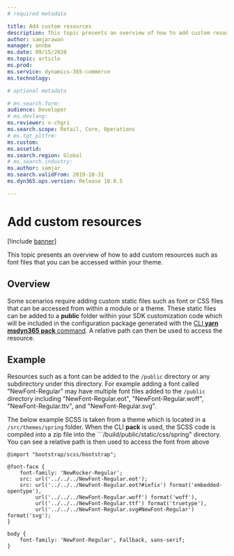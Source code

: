 ```yaml
---
# required metadata

title: Add custom resources
description: This topic presents an overview of how to add custom resources such as font files that you can be accessed within your theme.
author: samjarawan
manager: annbe
ms.date: 09/15/2020
ms.topic: article
ms.prod: 
ms.service: dynamics-365-commerce
ms.technology: 

# optional metadata

# ms.search.form: 
audience: Developer
# ms.devlang: 
ms.reviewer: v-chgri
ms.search.scope: Retail, Core, Operations
# ms.tgt_pltfrm: 
ms.custom: 
ms.assetid: 
ms.search.region: Global
# ms.search.industry: 
ms.author: samjar
ms.search.validFrom: 2019-10-31
ms.dyn365.ops.version: Release 10.0.5

---
```

# Add custom resources

[!include [banner](../includes/banner.md)]

This topic presents an overview of how to add custom resources such as font files that you can be accessed within your theme.

## Overview
Some scenarios require adding custom static files such as font or CSS files that can be accessed from within a module or a theme.  These static files can be added to a **public** folder within your SDK customization code which will be included in the configuration package generated with the [CLI **yarn msdyn365 pack** command](cli-command-reference.md).  A relative path can then be used to access the resource.

## Example
Resources such as a font can be added to the ```/public``` directory or any subdirectory under this directory.  For example adding a font called "NewFont-Regular" may have multiple font files added to the ```/public``` directory including "NewFont-Regular.eot", "NewFont-Regular.woff", "NewFont-Regular.ttv", and "NewFont-Regular.svg".

The below example SCSS is taken from a theme which is located in a ```/src/themes/spring``` folder.  When the CLI **pack** is used, the SCSS code is compiled into a zip file into the ```/build/public/static/css/spring" directory.  You can see a relative path is then used to access the font from above

```
@import "bootstrap/scss/bootstrap";

@font-face {
    font-family: 'NewRocker-Regular';
    src: url('../../../NewFont-Regular.eot');
    src: url('../../../NewFont-Regular.eot?#iefix') format('embedded-opentype'),
         url('../../../NewFont-Regular.woff') format('woff'),
         url('../../../NewFont-Regular.ttf') format('truetype'),
         url('../../../NewFont-Regular.svg#NewFont-Regular') format('svg');
}

body {
    font-family: 'NewFont-Regular', Fallback, sans-serif;
}
```




